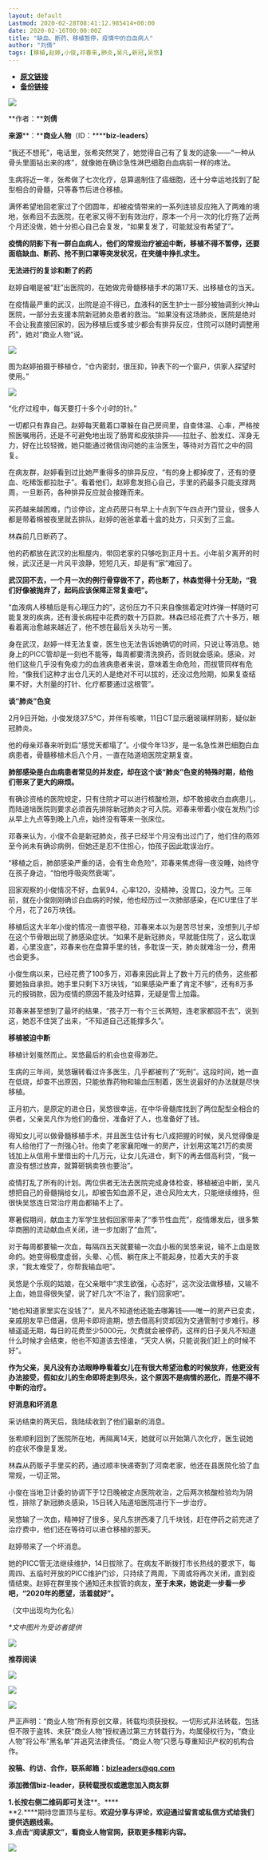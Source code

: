 ```yaml
---
layout: default
Lastmod: 2020-02-28T08:41:12.985414+00:00
date: 2020-02-16T00:00:00Z
title: "缺血、断药、移植暂停，疫情中的白血病人"
author: "刘倩"
tags: [移植,赵婷,小俊,邓春来,肺炎,吴凡,新冠,吴悠]
---
```


* [**原文链接**](http://mp.weixin.qq.com/s?__biz=MzIyNzEyNTYyNA==&mid=2650023113&idx=1&sn=57b0cfbdefe62e6b190f7415956538ef&chksm=f06574dec712fdc8f35b71ac3f90b5cd19601fcc21c9351dc5c355b10c80cb484f300142b514#rd)
* [**备份链接**](http://archive.ph/H83YM)


![](/images/post/ffbbc5b203fed21fa8a693dd64535187.jpg)

**作者：****刘倩**

**来源****：******商业人物****（ID：********biz-leaders）****

“我还不想死”，电话里，张希突然哭了，她觉得自己有了复发的迹象——“一种从骨头里面钻出来的疼”，就像她在确诊急性淋巴细胞白血病前一样的疼法。  

生病将近一年，张希做了七次化疗，总算遏制住了癌细胞，还十分幸运地找到了配型相合的骨髓，只等春节后进仓移植。

满怀希望地回老家过了个团圆年，却被疫情带来的一系列连锁反应拖入了两难的境地，张希回不去医院，在老家又得不到有效治疗，原本一个月一次的化疗拖了近两个月还没做，她十分担心自己会复发，“如果复发了，可能就没有希望了”。

**疫情的阴影下有一群白血病人，他们的常规治疗被迫中断，移植不得不暂停，还要面临缺血、断药、抢不到口罩等突发状况，在夹缝中挣扎求生。**

**无法进行的复诊和断了的药**

赵婷自嘲是被“赶”出医院的，在她做完骨髓移植手术的第17天、出移植仓的当天。

在疫情最严重的武汉，出院是迫不得已，血液科的医生护士一部分被抽调到火神山医院，一部分去支援本院新冠肺炎患者的救治。“如果没有这场肺炎，医院是绝对不会让我直接回家的，因为移植后或多或少都会有排异反应，住院可以随时调整用药”，她对“商业人物”说。

![](/images/post/9edb3c403e1a2ef87ddcc9adf90904e9.jpg)

图为赵婷拍摄于移植仓，“仓内密封，很压抑，钟表下的一个窗户，供家人探望时使用。”

  

  

![](/images/post/2beba38c17004bd5641551b77ef1a7f1.jpg)

“化疗过程中，每天要打十多个小时的针。”  

  

一切都只有靠自己。赵婷每天戴着口罩躲在自己房间里，自查体温、心率，严格按照医嘱用药，还是不可避免地出现了肠胃和皮肤排异——拉肚子、脸发红、浑身无力，好在比较轻微，她只能通过微信询问她的主治医生，等待对方百忙之中的回复。

在病友群，赵婷看到过比她严重得多的排异反应，“有的身上都掉皮了，还有的便血、吃稀饭都拉肚子”。看着他们，赵婷愈发担心自己，手里的药最多只能支撑两周，一旦断药，各种排异反应就会接踵而来。

买药越来越困难，门诊停诊，定点药房只有早上十点到下午四点开门营业，很多人都是带着棉被夜里就去排队，赵婷的爸爸拿着十盒的处方，只买到了三盒。

林森前几日断药了。

他的药都放在武汉的出租屋内，带回老家的只够吃到正月十五。小年前夕离开的时候，武汉还是一片风平浪静，短短几天，却是有“家”难回了。

**武汉回不去，一个月一次的例行骨穿做不了，药也断了，林森觉得十分无助，“我们好像被抛弃了，起码应该保障正常复查吧”。**

“血液病人移植后是有心理压力的”，这份压力不只来自像揣着定时炸弹一样随时可能复发的疾病，还有漫长病程中花费的数十万巨款。林森已经花费了六十多万，眼看着离治愈越来越近了，他不想在最后关头功亏一篑。

身在武汉，赵婷一样无法复查，医生也无法告诉她确切的时间，只说让等消息。她身上的PICC管却是一刻也不能等，每周都要清洗换药，否则就会感染。感染，对他们这些几乎没有免疫力的血液病患者来说，意味着生命危险，而拔管同样有危险，“像我们这种才出仓几天的人是绝对不可以拔的，还没过危险期，如果复查结果不好，大剂量的打针、化疗都要通过这根管”。

**谈“肺炎”色变**

2月9日开始，小俊发烧37.5℃，并伴有咳嗽，11日CT显示磨玻璃样阴影，疑似新冠肺炎。

他的母亲邓春来听到后“感觉天都塌了”。小俊今年13岁，是一名急性淋巴细胞白血病患者，骨髓移植术后八个月，一直在陆道培医院定期复查。

**肺部感染是白血病患者常见的并发症，却在这个谈“肺炎”色变的特殊时期，给他们带来了更大的麻烦。**

有确诊资格的医院规定，只有住院才可以进行核酸检测，却不敢接收白血病患儿，而陆道培医院则要求必须首先排除新冠肺炎才可入院。邓春来带着小俊在发热门诊从早上九点等到晚上八点，始终没有等来一张床位。

邓春来认为，小俊不会是新冠肺炎，孩子已经半个月没有出过门了，他们住的燕郊至今尚未有确诊病例，但她还是忍不住担心，怕孩子因此耽误治疗。

“移植之后，肺部感染严重的话，会有生命危险”，邓春来焦虑得一夜没睡，始终守在孩子身边，“怕他呼吸突然衰竭”。

回家观察的小俊情况不好，血氧94，心率120，没精神，没胃口，没力气。三年前，就在小俊刚刚确诊白血病的时候，他也经历过一次肺部感染，在ICU里住了半个月，花了26万块钱。

移植后这大半年小俊的情况一直很平稳，邓春来本以为是苦尽甘来，没想到儿子却在这个节骨眼出现了肺感染症状。“如果不是新冠肺炎，早就能住院了，这么耽误着，心里没底”，邓春来也在盘算手里的钱，多耽误一天，肺炎就难治一分，费用也会更多。

小俊生病以来，已经花费了100多万，邓春来因此背上了数十万元的债务，这些都要她独自承担。她手里只剩下3万块钱，“如果感染严重了肯定不够”，还有8万多元的报销款，因为疫情的原因不能及时结算，无疑是雪上加霜。

邓春来甚至想到了最坏的结果，“孩子万一有个三长两短，连老家都回不去”，说到这，她忍不住哭了出来，“不知道自己还能撑多久”。

**移植被迫中断**

移植计划戛然而止。吴悠最后的机会也变得渺茫。

生病的三年间，吴悠辗转看过许多医生，几乎都被判了“死刑”。这段时间，她一直在低烧，却查不出原因，只能依靠药物和输血压制着，医生说最好的办法就是尽快移植。

正月初六，是原定的进仓日，吴悠很幸运，在中华骨髓库找到了两位配型全相合的供者，父亲吴凡作为他们的备份，准备好了人，也准备好了钱。

得知女儿可以做骨髓移植手术，并且医生估计有七八成把握的时候，吴凡觉得像是有人给他打了一剂强心针。他卖了老家襄阳唯一的房产，计划用这笔21万的卖房钱加上从信用卡里借出的十几万元，让女儿先进仓，剩下的再去借高利贷，“我一直没有想过放弃，就算砸锅卖铁也要治”。

疫情打乱了所有的计划。两位供者无法去医院完成身体检查，移植被迫中断，吴凡想把自己的骨髓捐给女儿，却被告知血源不足，进仓风险太大，只能继续维持，但很快吴悠连日常治疗用血都输不上了。

寒暑假期间，献血主力军学生放假回家带来了“季节性血荒”，疫情爆发后，很多繁华商圈的流动献血点关闭，进一步加剧了“血荒”。

对于每周都要输一次血，每隔四五天就要输一次血小板的吴悠来说，输不上血是致命的。她变得极度虚弱，头晕、心慌、躺在床上不能起身，拉着大夫的手哀求，“我太难受了，你帮我输血吧”。

吴悠是个乐观的姑娘，在父亲眼中“求生欲强，心态好”，这次没法做移植，又输不上血，她显得很失望，说了好几次“不治了，我们回家吧”。

“她也知道家里实在没钱了”，吴凡不知道他还能去哪筹钱——唯一的房产已变卖，亲戚朋友早已借遍，信用卡即将逾期，想去借高利贷却因为交通管制寸步难行。移植遥遥无期，每日的花费至少5000元，欠费就会被停药，这样的日子吴凡不知道什么时候才会结束，他也不知道该去怪谁，“天灾人祸，只能说我们赶上的时候不好”。

**作为父亲，吴凡没有办法眼睁睁看着女儿在有很大希望治愈的时候放弃，他更没有办法接受，假如女儿的生命即将走到尽头，这个原因不是病情的恶化，而是不得不中断的治疗。**

**好消息和坏消息**

采访结束的两天后，我陆续收到了他们最新的消息。  

张希顺利回到了医院所在地，再隔离14天，她就可以开始第八次化疗，医生说她的症状不像是复发。

林森从药贩子手里买的药，通过顺丰快递寄到了河南老家，他还在县医院化验了血常规，一切正常。

小俊在当地卫计委的协调下于12日晚被定点医院收治，之后两次核酸检验均为阴性，排除了新冠肺炎感染，15日转入陆道培医院进行下一步治疗。

吴悠输了一次血，精神好了很多，吴凡东拼西凑了几千块钱，赶在停药之前充进了治疗费中，他们还在等待可以进仓移植的那天。

赵婷带来了一个坏消息。

她的PICC管无法继续维护，14日拔除了。在病友不断拨打市长热线的要求下，每周四、五临时开放的PICC维护门诊，只持续了两周，下周或将再次关闭，直到疫情结束。赵婷在群里挨个通知还未拔管的病友，**至于未来，她说走一步看一步吧，“2020年的愿望，活着就好”。**

（文中出现均为化名）

_\*文中图片为受访者提供_  

![](/images/post/33c191cf0b103588c2545deb52b8265f.jpg)

  

  

  

  

  

  

  

  

**推荐阅读**

  

[![](/images/post/fea6f9fe5920456b77846903c81f2e2f.jpg)](http://mp.weixin.qq.com/s?__biz=MzIyNzEyNTYyNA==&mid=2650023090&idx=1&sn=ea1417d4a377dc16a6b64215f11ba9de&chksm=f06574a5c712fdb391680b335537c6068a1980ee2dabe625d52c204a8aa941677c0ae7c4d5f9&scene=21#wechat_redirect)

[![](/images/post/1a8276da3935ae863a6824a05df09c8d.jpg)](http://mp.weixin.qq.com/s?__biz=MzIyNzEyNTYyNA==&mid=2650023059&idx=1&sn=6e9bc992a089faaea2f099095d27fde0&chksm=f0657484c712fd9299d764b8cf5e1feb35ced3d06ddf39a641a48f523b21d45188ba90c3f306&scene=21#wechat_redirect)

[![](/images/post/525ad95dad9e6f5c6888ac09f43d198c.jpg)](http://mp.weixin.qq.com/s?__biz=MzIyNzEyNTYyNA==&mid=2650023046&idx=1&sn=0d636021fc011b49e3b24457872b8893&chksm=f0657491c712fd87fb0f1cf10cfb938cd13c393715eaa15905d732885b5cd95a836e959e1ca8&scene=21#wechat_redirect)

严正声明：“商业人物”所有原创文章，转载均须获授权。一切形式非法转载，包括但不限于盗转、未获“商业人物”授权通过第三方转载行为，均属侵权行为，“商业人物”将公布“黑名单”并追究法律责任。“商业人物”只愿与尊重知识产权的机构合作。

  

**投稿、约访、合作，联系邮箱：bizleaders@qq.com**

**添加微信biz-leader，获转载授权或邀您加入商友群**

**1.**长按右侧二维码即可关注******。****  
**2.****期待您置顶与星标。****欢迎分享与评论，欢迎通过留言或私信方式给我们提供选题线索**。  
**3.点击“阅读原文”，看商业人物官网，获取更多精彩内容**。**

![](/images/post/7e38fc7f97f96b3c934b6988973eafed.jpg)

